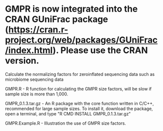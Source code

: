 # GMPR is now integrated into the CRAN GUniFrac package (https://cran.r-project.org/web/packages/GUniFrac/index.html). Please use the CRAN version. 
Calculate the normalizing factors for zeroinflated sequencing data such as microbiome sequencing data

GMPR.R - R function for calculating the GMPR size factors, will be slow if sample size is more than 1,000.

GMPR_0.1.3.tar.gz - An R package with the core function written in C/C++, recommended for large sample sizes. To install it, download the package, open a terminal, and type "R CMD INSTALL GMPR_0.1.3.tar.gz"

GMPR.Example.R - Illustration the use of GMPR size factors.


